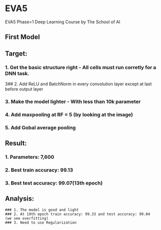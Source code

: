# EVA5
EVA5 Phase=1 Deep Learning Course by The School of AI


## First Model

## Target:
   ### 1. Get the basic structure right - All cells must run corretly for a DNN task.
   3## 2. Add ReLU and BatchNorm in every convolution layer except at last before output layer
   ### 3. Make the model lighter - With less than 10k parameter
   ### 4. Add maxpooling at RF = 5 (by looking at the image)
   ### 5. Add Gobal average pooling

## Result:
   ### 1. Parameters: 7,600
   ### 2. Best train accuracy: 99.13
   ### 3. Best test accuracy: 99.07(13th epoch)

## Analysis:
    ### 1. The model is good and light
    ### 2. At 19th epoch train accuracy: 99.33 and test accuracy: 99.04 (we see overfitting)
    ### 3. Need to use Regularization
